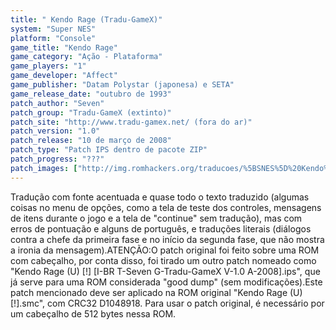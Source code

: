 ```yaml
---
title: " Kendo Rage (Tradu-GameX)"
system: "Super NES"
platform: "Console"
game_title: "Kendo Rage"
game_category: "Ação - Plataforma"
game_players: "1"
game_developer: "Affect"
game_publisher: "Datam Polystar (japonesa) e SETA"
game_release_date: "outubro de 1993"
patch_author: "Seven"
patch_group: "Tradu-GameX (extinto)"
patch_site: "http://www.tradu-gamex.net/ (fora do ar)"
patch_version: "1.0"
patch_release: "10 de março de 2008"
patch_type: "Patch IPS dentro de pacote ZIP"
patch_progress: "???"
patch_images: ["http://img.romhackers.org/traducoes/%5BSNES%5D%20Kendo%20Rage%20-%20Tradu-GameX%20-%201.png","http://img.romhackers.org/traducoes/%5BSNES%5D%20Kendo%20Rage%20-%20Tradu-GameX%20-%202.png","http://img.romhackers.org/traducoes/%5BSNES%5D%20Kendo%20Rage%20-%20Tradu-GameX%20-%203.png"]
---
```

Tradução com fonte acentuada e quase todo o texto traduzido (algumas coisas no menu de opções, como a tela de teste dos controles, mensagens de itens durante o jogo e a tela de "continue" sem tradução), mas com erros de pontuação e alguns de português, e traduções literais (diálogos contra a chefe da primeira fase e no início da segunda fase, que não mostra a ironia da mensagem).ATENÇÃO:O patch original foi feito sobre uma ROM com cabeçalho, por conta disso, foi tirado um outro patch nomeado como "Kendo Rage (U) [!] [I-BR T-Seven G-Tradu-GameX V-1.0 A-2008].ips", que já serve para uma ROM considerada "good dump" (sem modificações).Este patch mencionado deve ser aplicado na ROM original "Kendo Rage (U) [!].smc", com CRC32 D1048918. Para usar o patch original, é necessário por um cabeçalho de 512 bytes nessa ROM.